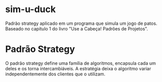 # sim-u-duck

Padrão strategy aplicado em um programa que simula um jogo de patos. Baseado no capitulo 1 do livro "Use a Cabeça! Padrões de Projetos".

# Padrão Strategy
O padrão strategy define uma família de algoritmos, encapsula cada um deles e os torna intercambiáveis. A estratégia deixa o algoritmo variar independentemente dos clientes que o utilizam.
